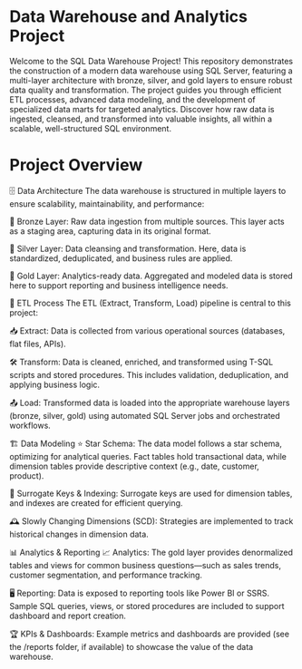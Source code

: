# Data Warehouse and Analytics Project
Welcome to the SQL Data Warehouse Project! This repository demonstrates the construction of a modern data warehouse using SQL Server, featuring a multi-layer architecture with bronze, silver, and gold layers to ensure robust data quality and transformation. The project guides you through efficient ETL processes, advanced data modeling, and the development of specialized data marts for targeted analytics. Discover how raw data is ingested, cleansed, and transformed into valuable insights, all within a scalable, well-structured SQL environment.

# Project Overview

🗄️ Data Architecture
The data warehouse is structured in multiple layers to ensure scalability, maintainability, and performance:

🥉 Bronze Layer: Raw data ingestion from multiple sources. This layer acts as a staging area, capturing data in its original format.

🥈 Silver Layer: Data cleansing and transformation. Here, data is standardized, deduplicated, and business rules are applied.

🥇 Gold Layer: Analytics-ready data. Aggregated and modeled data is stored here to support reporting and business intelligence needs.

🔄 ETL Process
The ETL (Extract, Transform, Load) pipeline is central to this project:

📥 Extract: Data is collected from various operational sources (databases, flat files, APIs).

🛠️ Transform: Data is cleaned, enriched, and transformed using T-SQL scripts and stored procedures. This includes validation, deduplication, and applying business logic.

📤 Load: Transformed data is loaded into the appropriate warehouse layers (bronze, silver, gold) using automated SQL Server jobs and orchestrated workflows.


🏗️ Data Modeling
⭐ Star Schema: The data model follows a star schema, optimizing for analytical queries. Fact tables hold transactional data, while dimension tables provide descriptive context (e.g., date, customer, product).

🔑 Surrogate Keys & Indexing: Surrogate keys are used for dimension tables, and indexes are created for efficient querying.

🕰️ Slowly Changing Dimensions (SCD): Strategies are implemented to track historical changes in dimension data.


📊 Analytics & Reporting
📈 Analytics: The gold layer provides denormalized tables and views for common business questions—such as sales trends, customer segmentation, and performance tracking.

🖥️ Reporting: Data is exposed to reporting tools like Power BI or SSRS. Sample SQL queries, views, or stored procedures are included to support dashboard and report creation.

🏆 KPIs & Dashboards: Example metrics and dashboards are provided (see the /reports folder, if available) to showcase the value of the data warehouse.
